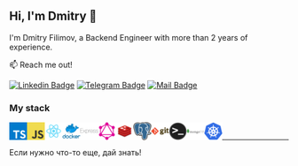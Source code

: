## Hi, I'm Dmitry 👋

I'm Dmitry Filimov, a Backend Engineer with more than 2 years of experience.

:mailbox: Reach me out!

[![Linkedin Badge](https://img.shields.io/badge/-Dmitry_Filimov-0e76a8?style=flat&labelColor=0e76a8&logo=linkedin&logoColor=white)](https://www.linkedin.com/in/dmitry-filimov-a46835324/) 
[![Telegram Badge](https://img.shields.io/badge/-@knaus94-229ed9?style=flat&labelColor=229ed9&logo=telegram&logoColor=white)](https://t.me/knaus94) 
[![Mail Badge](https://img.shields.io/badge/-Dmitry_Filimov-c0392b?style=flat&labelColor=c0392b&logo=gmail&logoColor=white)](mailto:d1.filimov@gmail.com)

### My stack

<img align="left" alt="TypeScript" width="32px" src="https://raw.githubusercontent.com/github/explore/80688e429a7d4ef2fca1e82350fe8e3517d3494d/topics/typescript/typescript.png" />
<img align="left" alt="JavaScript" width="32px" src="https://raw.githubusercontent.com/github/explore/80688e429a7d4ef2fca1e82350fe8e3517d3494d/topics/javascript/javascript.png" />
<img align="left" alt="React" width="32px" src="https://raw.githubusercontent.com/github/explore/80688e429a7d4ef2fca1e82350fe8e3517d3494d/topics/react/react.png" />
<img align="left" alt="Docker" width="32px" src="https://raw.githubusercontent.com/github/explore/01ea2a586e5da744792d0ccfce2f68b861f29301/topics/docker/docker.png" />
<img align="left" alt="Express" width="32px" src="https://raw.githubusercontent.com/github/explore/01ea2a586e5da744792d0ccfce2f68b861f29301/topics/express/express.png" />
<img align="left" alt="GraphQL" width="32px" src="https://raw.githubusercontent.com/github/explore/01ea2a586e5da744792d0ccfce2f68b861f29301/topics/graphql/graphql.png" />
<img align="left" alt="Redis" width="32px" src="https://raw.githubusercontent.com/github/explore/01ea2a586e5da744792d0ccfce2f68b861f29301/topics/redis/redis.png" />
<img align="left" alt="PostgreSQL" width="32px" src="https://raw.githubusercontent.com/github/explore/01ea2a586e5da744792d0ccfce2f68b861f29301/topics/postgresql/postgresql.png" />
<img align="left" alt="Git" width="32px" src="https://raw.githubusercontent.com/github/explore/01ea2a586e5da744792d0ccfce2f68b861f29301/topics/git/git.png" />
<img align="left" alt="Terminal" width="32px" src="https://raw.githubusercontent.com/github/explore/01ea2a586e5da744792d0ccfce2f68b861f29301/topics/terminal/terminal.png" />
<img align="left" alt="MongoDB" width="32px" src="https://raw.githubusercontent.com/github/explore/01ea2a586e5da744792d0ccfce2f68b861f29301/topics/mongodb/mongodb.png" />
<img align="left" alt="Kubernetes" width="32px" src="https://raw.githubusercontent.com/github/explore/01ea2a586e5da744792d0ccfce2f68b861f29301/topics/kubernetes/kubernetes.png" />

<br/>

---

Если нужно что-то еще, дай знать!

